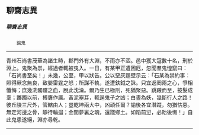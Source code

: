 

## 聊齋志異

##### 聊齋志異
　　`諭鬼`

* * *

青州石尚書茂華為諸生時，郡門外有大淵，不雨亦不涸。邑中獲大寇數十名，刑於淵上。鬼聚為祟，經過者輒被曳入。一日，有某甲正遭困厄，忽聞羣鬼惶竄曰：「石尚書至矣！」未幾，公至，甲以狀告。公以堊灰題壁示云：「石某為禁約事：照得厥念無良，致嬰雷霆之怒；所謀不軌，遂遭鈇鉞之誅。只宜返罔兩之心，爭相懺悔；庶幾洗髑髏之血，脫此沈淪。爾乃生已極刑，死猶聚惡。跳踉而至，披髮成羣；躑躅以前，搏膺作厲。黃泥塞耳，輒逞鬼子之凶；白晝為妖，幾斷行人之路！彼丘陵三尺外，管轄由人；豈乾坤兩大中，凶頑任爾？諭後各宜潛蹤，勿猶怙惡。無定河邊之骨，靜待輪迴；金閨夢裏之魂，還踐鄉土。如蹈前愆，必貽後悔！」自此鬼患遂絕，淵亦尋乾。

* * *

